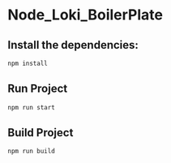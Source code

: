 # Node_Loki_BoilerPlate

## Install the dependencies:

```bash
npm install
```

## Run Project


```bash
npm run start
```


## Build Project


```bash
npm run build
```

